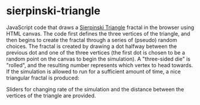 # sierpinski-triangle

JavaScript code that draws a [Sierpinski Triangle](https://en.wikipedia.org/wiki/Sierpi%C5%84ski_triangle) fractal in the browser using HTML canvas. The code first defines the three vertices of the triangle, and then begins to create the fractal through a series of (pseudo) random choices. The fractal is created by drawing a dot halfway between the previous dot and one of the three vertices (the first dot is chosen to be a random point on the canvas to begin the simulation). A "three-sided die" is "rolled", and the resulting number represents which vertex to head towards. If the simulation is allowed to run for a sufficient amount of time, a nice triangular fractal is produced:


Sliders for changing rate of the simulation and the distance between the vertices of the triangle are provided. 